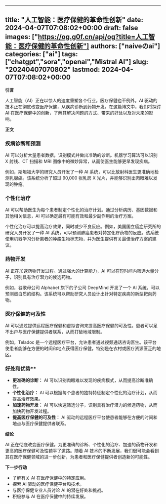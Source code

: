 
---
title: "人工智能：医疗保健的革命性创新"
date: 2024-04-07T07:08:02+00:00
draft: false
images: ["https://og.g0f.cn/api/og?title=人工智能：医疗保健的革命性创新"]
authors: ["naiveのai"]
categories: ["ai"]
tags: ["chatgpt","sora","openai","Mistral AI"]
slug: "20240407070802"
lastmod: 2024-04-07T07:08:02+00:00
---
**引言**

人工智能（AI）正在以惊人的速度重塑各个行业，医疗保健也不例外。AI 驱动的技术正在彻底改变医疗保健，从疾病诊断到药物开发。在这篇博文中，我们将探讨 AI 在医疗保健中的创新，了解其解决问题的方式、带来的好处以及对未来的影响。

**正文**

### 疾病诊断和预测

AI 可以分析大量患者数据，识别模式并做出准确的诊断。机器学习算法可以识别 X 射线、CT 扫描和 MRI 图像中的微妙异常，从而使医生能够更早发现疾病。

例如，斯坦福大学的研究人员开发了一种 AI 系统，可以比放射科医生更准确地检测乳腺癌。该系统分析了超过 90,000 张乳房 X 光片，并能够识别出肉眼难以发现的肿瘤。

### 个性化治疗

AI 可以帮助医生为每个患者制定个性化的治疗计划。通过分析病历、基因数据和其他相关信息，AI 可以确定最有可能有效和最少副作用的治疗方案。

个性化治疗可以提高治疗效果，同时减少不良反应。例如，美国国立癌症研究所的研究人员开发了一种 AI 系统，可以预测肺癌患者对特定化疗药物的反应。该系统使用机器学习分析患者的肿瘤生物标志物，并为医生提供有关最佳治疗方案的建议。

### 药物开发

AI 正在加速药物开发过程。通过强大的计算能力，AI 可以在短时间内筛选大量分子，识别具有治疗潜力的候选药物。

例如，谷歌母公司 Alphabet 旗下的子公司 DeepMind 开发了一个 AI 系统，可以预测蛋白质的结构。该系统可以帮助研究人员设计出针对特定疾病的新型靶向药物。

### 医疗保健的可及性

AI 可以通过提供远程医疗保健和虚拟咨询来提高医疗保健的可及性。患者可以足不出户与医疗保健提供者联系，从而打破地域限制。

例如，Teladoc 是一个远程医疗平台，允许患者通过视频通话咨询医生。该平台使患者能够在方便的时间和地点获得医疗保健，特别是在农村或医疗资源匮乏的地区。

### 好处和优势**

* **更准确的诊断：** AI 可以识别肉眼难以发现的疾病模式，从而提高诊断准确性。
* **个性化治疗：** AI 可以根据每个患者的独特特征制定个性化的治疗计划，从而提高治疗效果。
* **加速药物开发：** AI 可以快速筛选分子，识别具有治疗潜力的候选药物，从而加快药物开发过程。
* **提高医疗保健的可及性：** AI 驱动的远程医疗平台使患者能够在方便的时间和地点与医疗保健提供者联系。

**结论**

AI 正在彻底改变医疗保健，为更准确的诊断、个性化的治疗、加速的药物开发和更高的医疗保健可及性铺平了道路。随着 AI 技术的不断发展，我们很可能会看到其在医疗保健领域的进一步创新，为患者和医疗保健提供者创造新的可能性。

**下一步行动**

* 了解有关 AI 在医疗保健中的特定应用。
* 探索 AI 驱动的医疗保健平台和技术。
* 与医疗保健专业人员讨论 AI 的潜在好处和挑战。
* 积极参与 AI 在医疗保健中的持续发展。